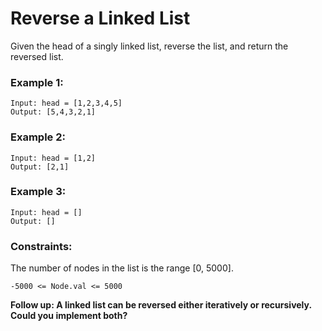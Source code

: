 # Reverse a Linked List

Given the head of a singly linked list, reverse the list, and return the reversed list.

### Example 1:
```
Input: head = [1,2,3,4,5]
Output: [5,4,3,2,1]
```

### Example 2:
```
Input: head = [1,2]
Output: [2,1]
```

### Example 3:
```
Input: head = []
Output: []
```

### Constraints:

The number of nodes in the list is the range [0, 5000].
```
-5000 <= Node.val <= 5000
```

**Follow up: A linked list can be reversed either iteratively or recursively. Could you implement both?**
